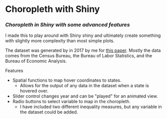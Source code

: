 # Choropleth with Shiny
### *Choropleth in Shiny with some advanced features*


I made this to play around with Shiny shiny and ultimately create something with slightly more complexity than most simple plots.

The dataset was generated by in 2017 by me for [this paper](https://link.springer.com/article/10.1007/s11187-017-9984-1). Mostly the data comes from the Census Bureau, the Bureau of Labor Statistics, and the Bureau of Economic Analysis. 

Features
* Spatial functions to map hover coordinates to states.
  + Allows for the output of any data in the dataset when a state is hovered over. 
* Slider control changes year and can be "played" for an animated view.
* Radio buttons to select variable to map in the choropleth. 
  + I have included two different inequality measures, but any variable in the dataset could be added.

